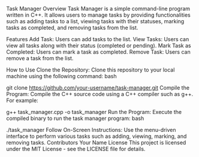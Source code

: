 Task Manager
Overview
Task Manager is a simple command-line program written in C++. It allows users to manage tasks by providing functionalities such as adding tasks to a list, viewing tasks with their statuses, marking tasks as completed, and removing tasks from the list.

Features
Add Task: Users can add tasks to the list.
View Tasks: Users can view all tasks along with their status (completed or pending).
Mark Task as Completed: Users can mark a task as completed.
Remove Task: Users can remove a task from the list.

How to Use
Clone the Repository: Clone this repository to your local machine using the following command:
bash

git clone https://github.com/your-username/task-manager.git
Compile the Program: Compile the C++ source code using a C++ compiler such as g++. For example:

g++ task_manager.cpp -o task_manager
Run the Program: Execute the compiled binary to run the task manager program:
bash

./task_manager
Follow On-Screen Instructions: Use the menu-driven interface to perform various tasks such as adding, viewing, marking, and removing tasks.
Contributors
Your Name
License
This project is licensed under the MIT License - see the LICENSE file for details.
